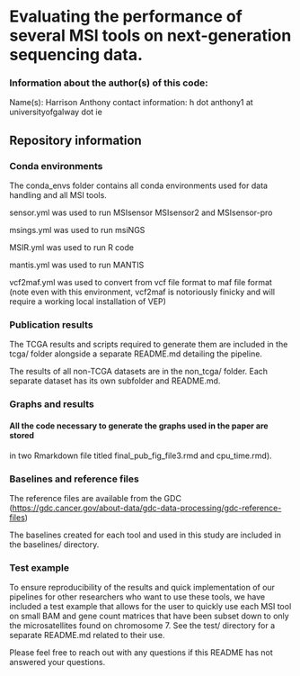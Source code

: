 # Evaluating the performance of several MSI tools on next-generation sequencing data. 
### Information about the author(s) of this code:
Name(s): Harrison Anthony 
contact information: h dot anthony1 at universityofgalway dot ie

## Repository information

### Conda environments
The conda_envs folder contains all conda environments used for data handling and all MSI tools.

sensor.yml was used to run MSIsensor MSIsensor2 and MSIsensor-pro

msings.yml was used to run msiNGS

MSIR.yml was used to run R code

mantis.yml was used to run MANTIS

vcf2maf.yml was used to convert from vcf file format to maf file format (note even with this environment, vcf2maf is notoriously finicky and will require 
a working local installation of VEP)

### Publication results
The TCGA results and scripts required to generate them are included in the tcga/ folder alongside a separate README.md
 detailing the pipeline. 

The results of all non-TCGA datasets are in the non_tcga/ folder. Each separate dataset has its own subfolder and README.md. 

### Graphs and results

#### All the code necessary to generate the graphs used in the paper are stored 
in two Rmarkdown file titled final_pub_fig_file3.rmd and cpu_time.rmd).

### Baselines and reference files

The reference files are available from the GDC (https://gdc.cancer.gov/about-data/gdc-data-processing/gdc-reference-files)

The baselines created for each tool and used in this study are included in the baselines/ directory. 

### Test example

To ensure reproducibility of the results and quick implementation of our pipelines for other researchers who want to use these tools, we have included
a test example that allows for the user to quickly use each MSI tool on small BAM and gene count matrices that have been subset down to only the microsatellites found on 
chromosome 7. See the test/ directory for a separate README.md related to their use. 



Please feel free to reach out with any questions if this README has not answered your questions. 

